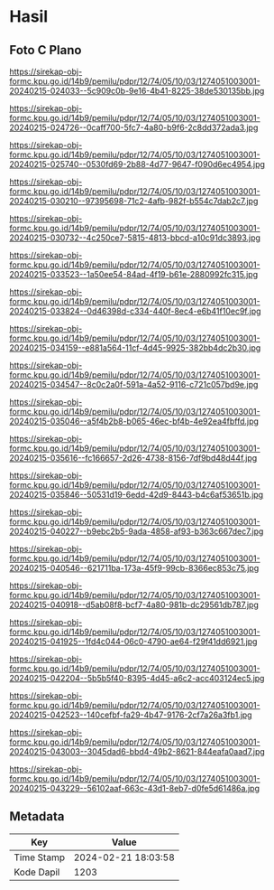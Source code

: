 # Hasil

## Foto C Plano

https://sirekap-obj-formc.kpu.go.id/14b9/pemilu/pdpr/12/74/05/10/03/1274051003001-20240215-024033--5c909c0b-9e16-4b41-8225-38de530135bb.jpg

https://sirekap-obj-formc.kpu.go.id/14b9/pemilu/pdpr/12/74/05/10/03/1274051003001-20240215-024726--0caff700-5fc7-4a80-b9f6-2c8dd372ada3.jpg

https://sirekap-obj-formc.kpu.go.id/14b9/pemilu/pdpr/12/74/05/10/03/1274051003001-20240215-025740--0530fd69-2b88-4d77-9647-f090d6ec4954.jpg

https://sirekap-obj-formc.kpu.go.id/14b9/pemilu/pdpr/12/74/05/10/03/1274051003001-20240215-030210--97395698-71c2-4afb-982f-b554c7dab2c7.jpg

https://sirekap-obj-formc.kpu.go.id/14b9/pemilu/pdpr/12/74/05/10/03/1274051003001-20240215-030732--4c250ce7-5815-4813-bbcd-a10c91dc3893.jpg

https://sirekap-obj-formc.kpu.go.id/14b9/pemilu/pdpr/12/74/05/10/03/1274051003001-20240215-033523--1a50ee54-84ad-4f19-b61e-2880992fc315.jpg

https://sirekap-obj-formc.kpu.go.id/14b9/pemilu/pdpr/12/74/05/10/03/1274051003001-20240215-033824--0d46398d-c334-440f-8ec4-e6b41f10ec9f.jpg

https://sirekap-obj-formc.kpu.go.id/14b9/pemilu/pdpr/12/74/05/10/03/1274051003001-20240215-034159--e881a564-11cf-4d45-9925-382bb4dc2b30.jpg

https://sirekap-obj-formc.kpu.go.id/14b9/pemilu/pdpr/12/74/05/10/03/1274051003001-20240215-034547--8c0c2a0f-591a-4a52-9116-c721c057bd9e.jpg

https://sirekap-obj-formc.kpu.go.id/14b9/pemilu/pdpr/12/74/05/10/03/1274051003001-20240215-035046--a5f4b2b8-b065-46ec-bf4b-4e92ea4fbffd.jpg

https://sirekap-obj-formc.kpu.go.id/14b9/pemilu/pdpr/12/74/05/10/03/1274051003001-20240215-035616--fc166657-2d26-4738-8156-7df9bd48d44f.jpg

https://sirekap-obj-formc.kpu.go.id/14b9/pemilu/pdpr/12/74/05/10/03/1274051003001-20240215-035846--50531d19-6edd-42d9-8443-b4c6af53651b.jpg

https://sirekap-obj-formc.kpu.go.id/14b9/pemilu/pdpr/12/74/05/10/03/1274051003001-20240215-040227--b9ebc2b5-9ada-4858-af93-b363c667dec7.jpg

https://sirekap-obj-formc.kpu.go.id/14b9/pemilu/pdpr/12/74/05/10/03/1274051003001-20240215-040546--621711ba-173a-45f9-99cb-8366ec853c75.jpg

https://sirekap-obj-formc.kpu.go.id/14b9/pemilu/pdpr/12/74/05/10/03/1274051003001-20240215-040918--d5ab08f8-bcf7-4a80-981b-dc29561db787.jpg

https://sirekap-obj-formc.kpu.go.id/14b9/pemilu/pdpr/12/74/05/10/03/1274051003001-20240215-041925--1fd4c044-06c0-4790-ae64-f29f41dd6921.jpg

https://sirekap-obj-formc.kpu.go.id/14b9/pemilu/pdpr/12/74/05/10/03/1274051003001-20240215-042204--5b5b5f40-8395-4d45-a6c2-acc403124ec5.jpg

https://sirekap-obj-formc.kpu.go.id/14b9/pemilu/pdpr/12/74/05/10/03/1274051003001-20240215-042523--140cefbf-fa29-4b47-9176-2cf7a26a3fb1.jpg

https://sirekap-obj-formc.kpu.go.id/14b9/pemilu/pdpr/12/74/05/10/03/1274051003001-20240215-043003--3045dad6-bbd4-49b2-8621-844eafa0aad7.jpg

https://sirekap-obj-formc.kpu.go.id/14b9/pemilu/pdpr/12/74/05/10/03/1274051003001-20240215-043229--56102aaf-663c-43d1-8eb7-d0fe5d61486a.jpg


## Metadata

| Key        | Value               |
| ---------- | ------------------- |
| Time Stamp | 2024-02-21 18:03:58 |
| Kode Dapil | 1203                |



